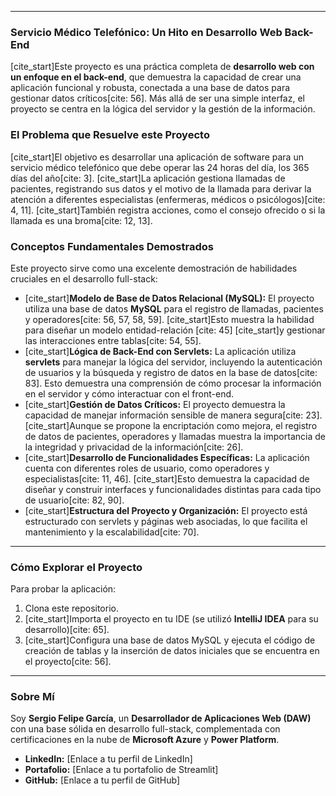 
---

### Servicio Médico Telefónico: Un Hito en Desarrollo Web Back-End

[cite_start]Este proyecto es una práctica completa de **desarrollo web con un enfoque en el back-end**, que demuestra la capacidad de crear una aplicación funcional y robusta, conectada a una base de datos para gestionar datos críticos[cite: 56]. Más allá de ser una simple interfaz, el proyecto se centra en la lógica del servidor y la gestión de la información.

### El Problema que Resuelve este Proyecto

[cite_start]El objetivo es desarrollar una aplicación de software para un servicio médico telefónico que debe operar las 24 horas del día, los 365 días del año[cite: 3]. [cite_start]La aplicación gestiona llamadas de pacientes, registrando sus datos y el motivo de la llamada para derivar la atención a diferentes especialistas (enfermeras, médicos o psicólogos)[cite: 4, 11]. [cite_start]También registra acciones, como el consejo ofrecido o si la llamada es una broma[cite: 12, 13].

### Conceptos Fundamentales Demostrados

Este proyecto sirve como una excelente demostración de habilidades cruciales en el desarrollo full-stack:

* [cite_start]**Modelo de Base de Datos Relacional (MySQL):** El proyecto utiliza una base de datos **MySQL** para el registro de llamadas, pacientes y operadores[cite: 56, 57, 58, 59]. [cite_start]Esto muestra la habilidad para diseñar un modelo entidad-relación [cite: 45] [cite_start]y gestionar las interacciones entre tablas[cite: 54, 55].
* [cite_start]**Lógica de Back-End con Servlets:** La aplicación utiliza **servlets** para manejar la lógica del servidor, incluyendo la autenticación de usuarios y la búsqueda y registro de datos en la base de datos[cite: 83]. Esto demuestra una comprensión de cómo procesar la información en el servidor y cómo interactuar con el front-end.
* [cite_start]**Gestión de Datos Críticos:** El proyecto demuestra la capacidad de manejar información sensible de manera segura[cite: 23]. [cite_start]Aunque se propone la encriptación como mejora, el registro de datos de pacientes, operadores y llamadas muestra la importancia de la integridad y privacidad de la información[cite: 26].
* [cite_start]**Desarrollo de Funcionalidades Específicas:** La aplicación cuenta con diferentes roles de usuario, como operadores y especialistas[cite: 11, 46]. [cite_start]Esto demuestra la capacidad de diseñar y construir interfaces y funcionalidades distintas para cada tipo de usuario[cite: 82, 90].
* [cite_start]**Estructura del Proyecto y Organización:** El proyecto está estructurado con servlets y páginas web asociadas, lo que facilita el mantenimiento y la escalabilidad[cite: 70].

---

### Cómo Explorar el Proyecto

Para probar la aplicación:

1.  Clona este repositorio.
2.  [cite_start]Importa el proyecto en tu IDE (se utilizó **IntelliJ IDEA** para su desarrollo)[cite: 65].
3.  [cite_start]Configura una base de datos MySQL y ejecuta el código de creación de tablas y la inserción de datos iniciales que se encuentra en el proyecto[cite: 56].

---

### Sobre Mí

Soy **Sergio Felipe García**, un **Desarrollador de Aplicaciones Web (DAW)** con una base sólida en desarrollo full-stack, complementada con certificaciones en la nube de **Microsoft Azure** y **Power Platform**.

* **LinkedIn:** [Enlace a tu perfil de LinkedIn]
* **Portafolio:** [Enlace a tu portafolio de Streamlit]
* **GitHub:** [Enlace a tu perfil de GitHub]
